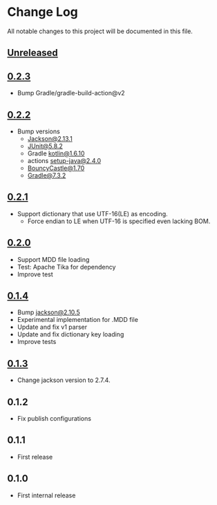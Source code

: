 # Change Log
All notable changes to this project will be documented in this file.

## [Unreleased]

## [0.2.3]
* Bump Gradle/gradle-build-action@v2

## [0.2.2]
* Bump versions
  * Jackson@2.13.1
  * JUnit@5.8.2
  * Gradle kotlin@1.6.10
  * actions setup-java@2.4.0
  * BouncyCastle@1.70
  * Gradle@7.3.2

## [0.2.1]
* Support dictionary that use UTF-16(LE) as encoding. 
    * Force endian to LE when UTF-16 is specified even lacking BOM.

## [0.2.0]
* Support MDD file loading
* Test: Apache Tika for dependency
* Improve test

## [0.1.4]
* Bump jackson@2.10.5
* Experimental implementation for .MDD file
* Update and fix v1 parser
* Update and fix dictionary key loading
* Improve tests

## [0.1.3]
* Change jackson version to 2.7.4.

## 0.1.2
* Fix publish configurations
 
## 0.1.1
* First release

## 0.1.0
* First internal release

[Unreleased]: https://github.com/eb4j/mdict4j/compare/v0.2.3...HEAD
[0.2.3]: https://github.com/eb4j/mdict4j/compare/v0.2.2...v0.2.3
[0.2.2]: https://github.com/eb4j/mdict4j/compare/v0.2.1...v0.2.2
[0.2.1]: https://github.com/eb4j/mdict4j/compare/v0.2.0...v0.2.1
[0.2.0]: https://github.com/eb4j/mdict4j/compare/v0.1.4...v0.2.0
[0.1.4]: https://github.com/eb4j/mdict4j/compare/v0.1.3...v0.1.4
[0.1.3]: https://github.com/eb4j/mdict4j/compare/v0.1.2...v0.1.3
